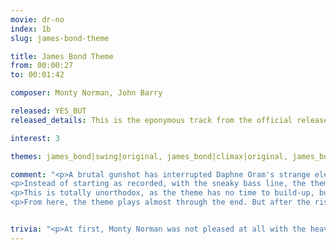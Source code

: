 ```yaml
---
movie: dr-no
index: 1b
slug: james-bond-theme

title: James Bond Theme
from: 00:00:27
to: 00:01:42

composer: Monty Norman, John Barry

released: YES_BUT
released_details: This is the eponymous track from the official release, but played in a very different order. Editing is required.

interest: 3

themes: james_bond|swing|original, james_bond|climax|original, james_bond|stabs|original, james_bond|bass|original, james_bond|coda|original

comment: "<p>A brutal gunshot has interrupted Daphne Oram's strange electronic sounds. The audience's blood is pumping. What on earth could follow that? It is, of course, the <cite>James Bond Theme</cite>, with a very bold editing choice from Maurice Binder, the opening sequence designer.</p>
<p>Instead of starting as recorded, with the sneaky bass line, the theme starts directly from the most intense part of the track, the swing. And it doesn't even start from the beginning of the swing, it skips directly to the second time it's played, when the instrumentation is at its heaviest. Bang!</p>
<p>This is totally unorthodox, as the theme has no time to build-up, but super effective at creating one of the most intense opening in cinema history. It screams <q>James Bond is here, hang on for the ride !</q> Along with the gunshot, the blood and the flashy colors, that's just pure visual and sonic excitment.</p>
<p>From here, the theme plays almost through the end. But after the rising coda, it skips the famous final Bond chord and goes back to the guitar riff that opens the original recording. And that's how the James Bond Theme is almost played in its entirety, albeit in a totally different order from what was intended.</p>"


trivia: "<p>At first, Monty Norman was not pleased at all with the heavy editing of his theme: <q>I had a small row with Binder actually. I wanted the theme to be done exactly as is — from beginning to end [...]. But he started moving it. I said \"You're ruining it, you're absolutly ruinuing it.\" I sent him a couple of letters and I protested to Harry and Cubby about it. But you know, they were right.</q></p>"
---
```

